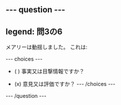 --- question ---
---
legend: 問3の6
---

メアリーは動揺しました。 これは:

--- choices ---
- ( ) 事実又は目撃情報ですか？

- (x) 意見又は評価ですか？ --- /choices ---

--- /question ---
